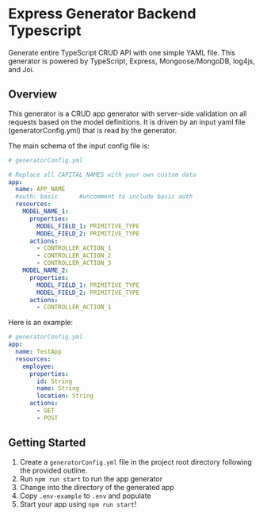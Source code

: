 # Express Generator Backend Typescript
Generate entire TypeScript CRUD API with one simple YAML file.
This generator is powered by TypeScript, Express, Mongoose/MongoDB, log4js, and Joi.

## Overview
This generator is a CRUD app generator with server-side validation on all requests based on the model definitions.  It is driven by an input yaml file (generatorConfig.yml) that is read by the generator. 

The main schema of the input config file is:
```yaml
# generatorConfig.yml

# Replace all CAPITAL_NAMES with your own custom data
app:
  name: APP_NAME
  #auth: basic      #uncomment to include basic auth
  resources:
    MODEL_NAME_1:
      properties:
        MODEL_FIELD_1: PRIMITIVE_TYPE
        MODEL_FIELD_2: PRIMITIVE_TYPE
      actions:
        - CONTROLLER_ACTION_1
        - CONTROLLER_ACTION_2
        - CONTROLLER_ACTION_3
    MODEL_NAME_2:
      properties:
        MODEL_FIELD_1: PRIMITIVE_TYPE
        MODEL_FIELD_2: PRIMITIVE_TYPE
      actions:
        - CONTROLLER_ACTION_1
```

Here is an example:
```yaml
# generatorConfig.yml
app:
  name: TestApp
  resources:
    employee:
      properties:
        id: String
        name: String
        location: String
      actions:
        - GET
        - POST
```

## Getting Started
1. Create a `generatorConfig.yml` file in the project root directory following the provided outline.
2. Run `npm run start` to run the app generator
3. Change into the directory of the generated app
4. Copy `.env-example` to `.env` and populate
5. Start your app using `npm run start`!